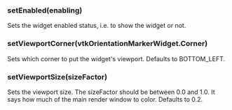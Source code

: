 ### setEnabled(enabling)

Sets the widget enabled status, i.e. to show the widget or not.

### setViewportCorner(vtkOrientationMarkerWidget.Corner)

Sets which corner to put the widget's viewport. Defaults to
BOTTOM_LEFT.

### setViewportSize(sizeFactor)

Sets the viewport size. The sizeFactor should be between 0.0 and 1.0.
It says how much of the main render window to color. Defaults to 0.2.
